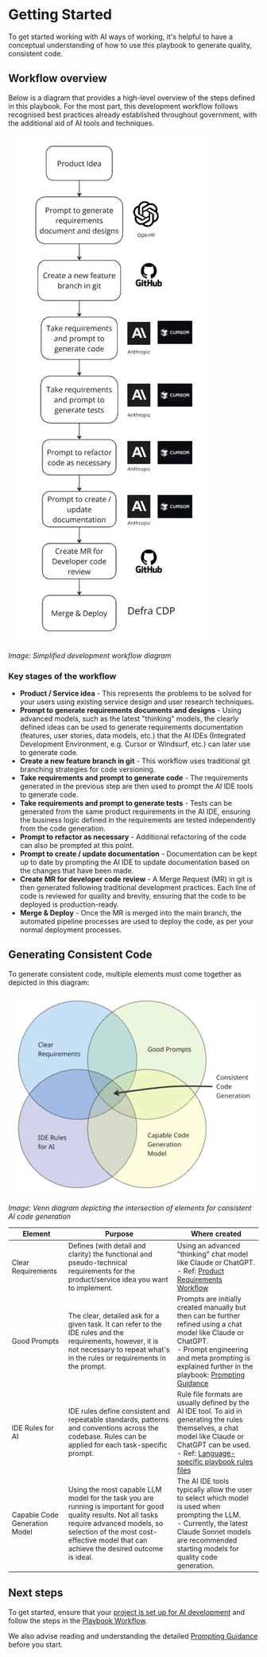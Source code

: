 # Getting Started

To get started working with AI ways of working, it's helpful to have a conceptual understanding of how to use this playbook to generate quality, consistent code.

## Workflow overview

Below is a diagram that provides a high-level overview of the steps defined in this playbook. For the most part, this development workflow follows recognised best practices already established throughout government, with the additional aid of AI tools and techniques.

![](attachments/development-workflow-diagram.png)

*Image: Simplified development workflow diagram*

### Key stages of the workflow

- **Product / Service idea** - This represents the problems to be solved for your users using existing service design and user research techniques.
- **Prompt to generate requirements documents and designs** - Using advanced models, such as the latest "thinking" models, the clearly defined ideas can be used to generate requirements documentation (features, user stories, data models, etc.) that the AI IDEs (Integrated Development Environment, e.g. Cursor or Windsurf, etc.) can later use to generate code. 
- **Create a new feature branch in git** - This workflow uses traditional git branching strategies for code versioning.
- **Take requirements and prompt to generate code** - The requirements generated in the previous step are then used to prompt the AI IDE tools to generate code.
- **Take requirements and prompt to generate tests** - Tests can be generated from the same product requirements in the AI IDE, ensuring the business logic defined in the requirements are tested independently from the code generation.
- **Prompt to refactor as necessary** - Additional refactoring of the code can also be prompted at this point.
- **Prompt to create / update documentation** - Documentation can be kept up to date by prompting the AI IDE to update documentation based on the changes that have been made.
- **Create MR for developer code review** - A Merge Request (MR) in git is then generated following traditional development practices. Each line of code is reviewed for quality and brevity, ensuring that the code to be deployed is production-ready.
- **Merge & Deploy** - Once the MR is merged into the main branch, the automated pipeline processes are used to deploy the code, as per your normal deployment processes.

## Generating Consistent Code

To generate consistent code, multiple elements must come together as depicted in this diagram:

![](attachments/venn-diagram-consistent-code.png)

*Image: Venn diagram depicting the intersection of elements for consistent AI code generation*

| Element                       | Purpose                                                                                                                                                                                                                                  | Where created                                                                                                                                                                                                                                                    |
| ----------------------------- | ---------------------------------------------------------------------------------------------------------------------------------------------------------------------------------------------------------------------------------------- | ---------------------------------------------------------------------------------------------------------------------------------------------------------------------------------------------------------------------------------------------------------------- |
| Clear Requirements            | Defines (with detail and clarity) the functional and pseudo-technical requirements for the product/service idea you want to implement.                                                                                                   | Using an advanced "thinking" chat model like Claude or ChatGPT.<br>- Ref: [Product Requirements Workflow](workflow-product-requirements.md)                                                                                                                      |
| Good Prompts                  | The clear, detailed ask for a given task. It can refer to the IDE rules and the requirements, however, it is not necessary to repeat what's in the rules or requirements in the prompt.                                                  | Prompts are initially created manually but then can be further refined using a chat model like Claude or ChatGPT.<br>- Prompt engineering and meta prompting is explained further in the playbook: [Prompting Guidance](../prompt-library/prompting-guidance.md) |
| IDE Rules for AI              | IDE rules define consistent and repeatable standards, patterns and conventions across the codebase. Rules can be applied for each task-specific prompt.                                                                                  | Rule file formats are usually defined by the AI IDE tool. To aid in generating the rules themselves, a chat model like Claude or ChatGPT can be used.<br>- Ref: [Language-specific playbook rules files](../language-specific/README.md)                         |
| Capable Code Generation Model | Using the most capable LLM model for the task you are running is important for good quality results. Not all tasks require advanced models, so selection of the most cost-effective model that can achieve the desired outcome is ideal. | The AI IDE tools typically allow the user to select which model is used when prompting the LLM.<br>- Currently, the latest Claude Sonnet models are recommended starting models for quality code generation.                                                     |

## Next steps

To get started, ensure that your [project is set up for AI development](workflow-project-setup.md) and follow the steps in the [Playbook Workflow](README.md).

We also advise reading and understanding the detailed [Prompting Guidance](../prompt-library/prompting-guidance.md) before you start.
